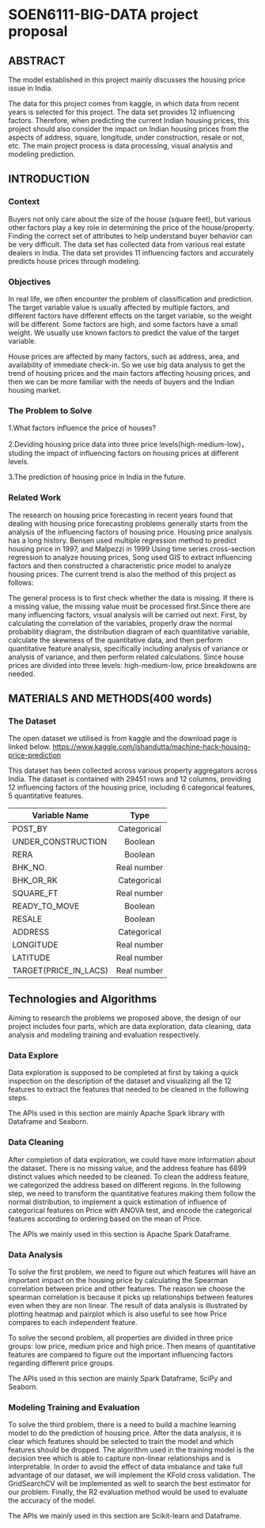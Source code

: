 # SOEN6111-BIG-DATA project proposal
## ABSTRACT
   The model established in this project mainly discusses the housing price issue in India.
   
   The data for this project comes from kaggle, in which data from recent years is selected for this project. The data set provides 12 influencing factors. Therefore, when predicting the current Indian housing prices, this project should also consider the impact on Indian housing prices from the aspects of address, square, longitude, under construction, resale or not, etc. The main project process is data processing, visual analysis and modeling prediction.

## INTRODUCTION
### Context
  Buyers not only care about the size of the house (square feet), but various other factors play a key role in determining the price of the house/property. Finding the correct set of attributes to help understand buyer behavior can be very difficult. The data set has collected data from various real estate dealers in India. The data set provides 11 influencing factors and accurately predicts house prices through modeling.
  
### Objectives
  In real life, we often encounter the problem of classification and prediction. The target variable value is usually affected by multiple factors, and different factors have different effects on the target variable, so the weight will be different. Some factors are high, and some factors have a small weight. We usually use known factors to predict the value of the target variable.
  
  House prices are affected by many factors, such as address, area, and availability of immediate check-in. So we use big data analysis to get the trend of housing prices and the main factors affecting housing prices, and then we can be more familiar with the needs of buyers and the Indian housing market.

### The Problem to Solve
  1.What factors influence the price of houses?
  
  2.Deviding housing price data into three price levels(high-medium-low)，studing the impact of influencing factors on housing prices at different levels.
  
  3.The prediction of housing price in India in the future.
   
### Related Work
  The research on housing price forecasting in recent years found that dealing with housing price forecasting problems generally starts from the analysis of the influencing factors of housing price. Housing price analysis has a long history. Bensen used multiple regression method to predict housing price in 1997, and Malpezzi in 1999 Using time series cross-section regression to analyze housing prices, Song used GIS to extract influencing factors and then constructed a characteristic price model to analyze housing prices. The current trend is also the method of this project as follows:
  
  The general process is to first check whether the data is missing. If there is a missing value, the missing value must be processed first.Since there are many influencing factors, visual analysis will be carried out next. First, by calculating the correlation of the variables, properly draw the normal probability diagram, the distribution diagram of each quantitative variable, calculate the skewness of the quantitative data, and then perform quantitative feature analysis, specifically including analysis of variance or analysis of variance, and then perform related calculations. Since house prices are divided into three levels: high-medium-low, price breakdowns are needed.


## MATERIALS AND METHODS(400 words)
### The Dataset
The open dataset we utilised is from kaggle and the download page is linked below. https://www.kaggle.com/ishandutta/machine-hack-housing-price-prediction

This dataset has been collected across various property aggregators across India. The dataset is contained with 29451 rows and 12 columns, providing 12 influencing factors of the housing price, including 6 categorical features, 5 quantitative features.

 Variable Name             | Type   
 --------                  | :-----------:
 POST_BY                   | Categorical 
 UNDER_CONSTRUCTION        | Boolean 
 RERA                      | Boolean 
 BHK_NO.                   | Real number 
 BHK_OR_RK                 | Categorical
 SQUARE_FT                 | Real number
 READY_TO_MOVE             | Boolean
 RESALE                    | Boolean
 ADDRESS                   | Categorical
 LONGITUDE                 | Real number
 LATITUDE                  | Real number
 TARGET(PRICE_IN_LACS)     | Real number
 
 

## Technologies and Algorithms
Aiming to research the problems we proposed above, the design of our project includes four parts, which are data exploration, data cleaning, data analysis and modeling training and evaluation respectively.

### Data Explore
Data exploration is supposed to be completed at first by taking a quick inspection on the description of the dataset and visualizing all the 12 features to extract the features that needed to be cleaned in the following steps. 

The APIs used in this section are mainly Apache Spark library with Dataframe and Seaborn.

### Data Cleaning 
After completion of data exploration, we could have more information about the dataset. There is no missing value, and the address feature has 6899 distinct values which needed to be cleaned. To clean the address feature, we categorized the address based on different regions. In the following step, we need to transform the quantitative features making them follow the normal distribution, to implement a quick estimation of influence of categorical features on Price with ANOVA test, and encode the categorical features according to ordering based on the mean of Price. 

The APIs we mainly used in this section is Apache Spark Dataframe.

### Data Analysis
To solve the first problem, we need to figure out which features will have an important impact on the housing price by calculating the Spearman correlation between price and other features. The reason we choose the spearman correlation is because it picks up relationships between features even when they are non linear. The result of data analysis is illustrated by plotting heatmap and pairplot which is also useful to see how Price compares to each independent feature. 

To solve the second problem, all properties are divided in three price groups: low price, medium price and high price. Then means of quantitative features are compared to figure out the important influencing factors regarding different price groups. 

The APIs used in this section are mainly Spark Dataframe, SciPy and Seaborn. 

### Modeling Training and Evaluation
To solve the third problem, there is a need to build a machine learning model to do the prediction of housing price. After the data analysis, it is clear which features should be selected to train the model and which features should be dropped. The algorithm used in the training model is the decision tree which is able to capture non-linear relationships and is interpretable. In order to avoid the effect of data imbalance and take full advantage of our dataset, we will implement the KFold cross validation. The GridSearchCV will be implemented as well to search the best estimator for our problem. Finally, the R2 evaluation method would be used to evaluate the accuracy of the model. 

The APIs we mainly used in this section are Scikit-learn and Dataframe.
